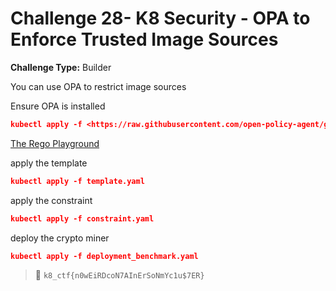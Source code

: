 #  Challenge 28- K8 Security - OPA to Enforce Trusted Image Sources	

**Challenge Type:** Builder

You can use OPA to restrict image sources

Ensure OPA is installed

```json
kubectl apply -f <https://raw.githubusercontent.com/open-policy-agent/gatekeeper/release-3.5/deploy/gatekeeper.yaml>
```

[The Rego Playground](https://play.openpolicyagent.org/p/hsAhGBE2ar)

apply the template

```json
kubectl apply -f template.yaml
```

apply the constraint

```json
kubectl apply -f constraint.yaml
```

deploy the crypto miner

```json
kubectl apply -f deployment_benchmark.yaml
```

> 🏁 `k8_ctf{n0wEiRDcoN7AInErSoNmYc1u$7ER}`
